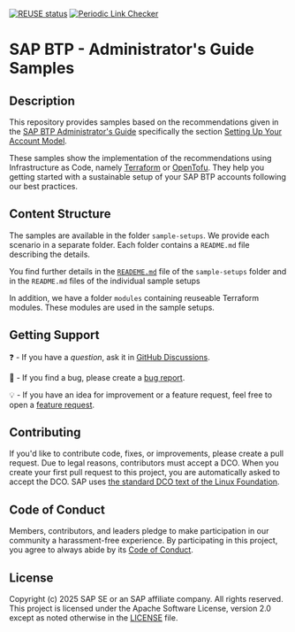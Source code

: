 [![REUSE status](https://api.reuse.software/badge/github.com/SAP-samples/btp-admin-guide-samples)](https://api.reuse.software/info/github.com/SAP-samples/btp-admin-guide-samples)
[![Periodic Link Checker](https://github.com/SAP-samples/btp-admin-guide-samples/actions/workflows/links-watcher-cron.yml/badge.svg)](https://github.com/SAP-samples/btp-admin-guide-samples/actions/workflows/links-watcher-cron.yml)

# SAP BTP - Administrator's Guide Samples

## Description

This repository provides samples based on the recommendations given in the [SAP BTP Administrator's Guide](https://help.sap.com/docs/btp/btp-admin-guide/btp-admin-guide) specifically the section [Setting Up Your Account Model](https://help.sap.com/docs/btp/btp-admin-guide/setting-up-your-account-model).

These samples show the implementation of the recommendations using Infrastructure as Code, namely [Terraform](https://www.terraform.io/) or [OpenTofu](https://opentofu.org/). They help you getting started with a sustainable setup of your SAP BTP accounts following our best practices.

## Content Structure

The samples are available in the folder `sample-setups`. We provide each scenario in a separate folder. Each folder contains a `README.md` file describing the details.

You find further details in the [`READEME.md`](./sample-setups/README.md) file of the `sample-setups` folder and in the `README.md` files of the individual sample setups

In addition, we have a folder `modules` containing reuseable Terraform modules. These modules are used in the sample setups.

## Getting Support

❓ - If you have a *question*, ask it in [GitHub Discussions](https://github.com/SAP-samples/btp-admin-guide-samples/discussions/).

🐞 - If you find a bug, please create a [bug report](https://github.com/SAP-samples/btp-admin-guide-samples/issues/new?assignees=&labels=bug%2Cneeds-triage&projects=&template=bug_report.yml&title=%5BBUG%5D).

💡 - If you have an idea for improvement or a feature request, feel free to open a [feature request](https://github.com/SAP-samples/btp-admin-guide-samples/issues/new?assignees=&labels=enhancement%2Cneeds-triage&projects=&template=feature_request.yml&title=%5BFEATURE%5D).

## Contributing

If you'd like to contribute code, fixes, or improvements, please create a pull request. Due to legal reasons, contributors must accept a DCO. When you create your first pull request to this project, you are automatically asked to accept the DCO. SAP uses [the standard DCO text of the Linux Foundation](https://developercertificate.org/).

## Code of Conduct

Members, contributors, and leaders pledge to make participation in our community a harassment-free experience. By participating in this project, you agree to always abide by its [Code of Conduct](https://github.com/SAP/.github/blob/main/CODE_OF_CONDUCT.md).

## License

Copyright (c) 2025 SAP SE or an SAP affiliate company. All rights reserved. This project is licensed under the Apache Software License, version 2.0 except as noted otherwise in the [LICENSE](LICENSE) file.
